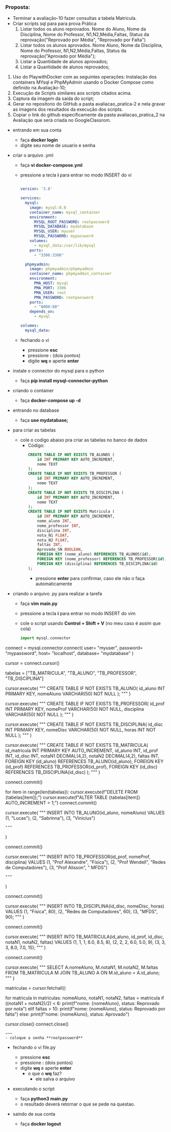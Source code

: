 ### Proposta: 
- Terminar a avaliação-10 fazer consultas a tabela Matricula. 
- Criar scripts sql para para prova Prática
  1) Listar todos os aluno reprovados. Nome do Aluno, Nome da Disciplina, Nome do Professor, N1,N2,Média,Faltas, Status da reprovação("Reprovado por Média", "Reprovado por Falta") 
  2) Listar todos os alunos aprovados. Nome Aluno, Nome da Disciplina, Nome do Professor, N1,N2,Média,Faltas, Status da reprovação("Aprovado por Média"); 
  3) Listar a Quantidade de alunos aprovados;
  4) Listar a Quantidade de alunos reprovados;

1) Uso do PlaywithDocker com as seguintes operações: Instalação dos containers MYsql e PhpMyAdmin usando  o Docker Compose como definido na Avaliação-10;
2) Execução de Scripts similares aos scripts citados acima. 
3) Captura da imagem da saida do script;
4) Gerar no repositorio do GitHub a pasta avaliacao_pratica-2 e nela gravar as imagens dos resultados da execução dos scripts.
5) Copiar o link do github especificamente da pasta avaliacao_pratica_2 na Avaliação que será criada no GoogleClassrom.


    
- entrando em sua conta
    - faça **docker login**
    - digite seu nome de usuario e senha
- criar o arquivo .yml
  - faça **vi docker-compose.yml**
  - pressione a tecla **i** para entrar no modo INSERT do vi
  
    ~~~yml

    version: '3.8'

    services:
      mysql:
        image: mysql:8.0
        container_name: mysql_container
        environment:
          MYSQL_ROOT_PASSWORD: rootpassword
          MYSQL_DATABASE: mydatabase
          MYSQL_USER: myuser
          MYSQL_PASSWORD: mypassword
        volumes:
          - mysql_data:/var/lib/mysql
        ports:
          - "3306:3306"

      phpmyadmin:
        image: phpmyadmin/phpmyadmin
        container_name: phpmyadmin_container
        environment:
          PMA_HOST: mysql
          PMA_PORT: 3306
          PMA_USER: root
          PMA_PASSWORD: rootpassword
        ports:
          - "8080:80"
        depends_on:
          - mysql

    volumes:
      mysql_data:

    ~~~
  - fechando o vi
    - pressione **esc**
    - pressione **:** (dois pontos)
    - digite **wq** e aperte **enter**
      
- instale o connector do mysql para o python
  - faça **pip install mysql-connector-python**
- criando o container
  - faça **docker-compose up -d**
- entrando no database
  - faça **use mydatabase;**
- para criar as tabelas
  - cole o codigo abaixo pra criar as tabelas no banco de dados
    - Código:
      ~~~sql
      CREATE TABLE IF NOT EXISTS TB_ALUNOS (
          id INT PRIMARY KEY AUTO_INCREMENT,
          nome TEXT
      );
      CREATE TABLE IF NOT EXISTS TB_PROFESSOR (
          id INT PRIMARY KEY AUTO_INCREMENT,
          nome TEXT
      );
      CREATE TABLE IF NOT EXISTS TB_DISCIPLINA (
          id INT PRIMARY KEY AUTO_INCREMENT,
          nome TEXT
      );
      CREATE TABLE IF NOT EXISTS Matricula (
          id INT PRIMARY KEY AUTO_INCREMENT,
          nome_aluno INT,
          nome_professor INT,
          disciplina INT,
          nota_N1 FLOAT,
          nota_N2 FLOAT,
          faltas INT,
          Aprovado_SN BOOLEAN,
          FOREIGN KEY (nome_aluno) REFERENCES TB_ALUNOS(id),
          FOREIGN KEY (nome_professor) REFERENCES TB_PROFESSOR(id),
          FOREIGN KEY (disciplina) REFERENCES TB_DISCIPLINA(id)
      );
      ~~~
      - pressione **enter** para confirmar, caso ele não o faça automaticamente

- criando o arquivo .py para realizar a tarefa
  - faça **vim main.py**
  - pressione a tecla **i** para entrar no modo INSERT do vim
  - cole o script usando **Control + Shift + V** (no meu caso é assim que cola)

    ~~~python
    import mysql.connector

connect = mysql.connector.connect(
    user= "myuser",
    password= "mypassword",
    host= "localhost",
    database= "mydatabase"
)

cursor = connect.cursor()

tabelas = ["TB_MATRICULA", "TB_ALUNO", "TB_PROFESSOR", "TB_DISCIPLINA"]

cursor.execute(
    """
        CREATE TABLE IF NOT EXISTS TB_ALUNO(
            id_aluno INT PRIMARY KEY,
            nomeAluno VARCHAR(50) NOT NULL
        );
    """
)

cursor.execute(
    """
        CREATE TABLE IF NOT EXISTS TB_PROFESSOR(
            id_prof INT PRIMARY KEY,
            nomeProf VARCHAR(50) NOT NULL,
            disciplina VARCHAR(50) NOT NULL
        );
    """
)

cursor.execute(
    """
        CREATE TABLE IF NOT EXISTS TB_DISCIPLINA(
            id_disc INT PRIMARY KEY,
            nomeDisc VARCHAR(50) NOT NULL,
            horas INT NOT NULL
        );
    """
)

cursor.execute(
    """
        CREATE TABLE IF NOT EXISTS TB_MATRICULA(
            id_matricula INT PRIMARY KEY AUTO_INCREMENT,
            id_aluno INT,
            id_prof INT,
            id_disc INT,
            notaN1 DECIMAL(4,2),
            notaN2 DECIMAL(4,2),
            faltas INT,
            FOREIGN KEY (id_aluno) REFERENCES TB_ALUNO(id_aluno),
            FOREIGN KEY (id_prof) REFERENCES TB_PROFESSOR(id_prof),
            FOREIGN KEY (id_disc) REFERENCES TB_DISCIPLINA(id_disc)
        );
    """
)

connect.commit()

for item in range(len(tabelas)):
    cursor.execute(f"DELETE FROM {tabelas[item]};")
    cursor.execute(f"ALTER TABLE {tabelas[item]} AUTO_INCREMENT = 1;")
    connect.commit()

cursor.execute(
    """
        INSERT INTO TB_ALUNO(id_aluno, nomeAluno) 
        VALUES (1, "Lucas"), (2, "Sabrinna"), (3, "Vinicius")
        
    """
)

connect.commit()

cursor.execute(
    """
        INSERT INTO TB_PROFESSOR(id_prof, nomeProf, disciplina) 
        VALUES (1, "Prof Alexandre", "Física"), 
               (2, "Prof Wendell", "Redes de Computadores"), 
               (3, "Prof Alisson", " MFDS")
        
    """
)

connect.commit()

cursor.execute(
    """
    INSERT INTO TB_DISCIPLINA(id_disc, nomeDisc, horas) 
    VALUES (1, "Física", 80),
           (2, "Redes de Computadores", 60),
           (3, "MFDS", 90);
    """
)

connect.commit()

cursor.execute(
    """
        INSERT INTO TB_MATRICULA(id_aluno, id_prof, id_disc, notaN1, notaN2, faltas) 
        VALUES (1, 1, 1, 6.0, 8.5, 8),
               (2, 2, 2, 6.0, 5.0, 9),
               (3, 3, 3, 8.0, 7.0, 15);
    """
)

connect.commit()

cursor.execute(
    """
        SELECT A.nomeAluno, M.notaN1, M.notaN2, M.faltas
        FROM TB_MATRICULA M
        JOIN TB_ALUNO A ON M.id_aluno = A.id_aluno;
    """
)

matriculas = cursor.fetchall()

for matricula in matriculas:
    nomeAluno, notaN1, notaN2, faltas = matricula
    if ((notaN1 + notaN2)/2) < 6:
        print(f"nome: {nomeAluno}, status: Reprovado por nota")
    elif faltas > 10:
        print(f"nome: {nomeAluno}, status: Reprovado por falta")
    else:
        print(f"nome: {nomeAluno}, status: Aprovado")


cursor.close()
connect.close()

    ~~~
    - coloque a senha **rootpassword**
  - fechando o vi file.py
    - pressione **esc**
    - pressione **:** (dois pontos)
    - digite **wq** e aperte **enter**
      - o que o **wq** faz?
        - ele salva o arquivo

- executando o script
  - faça **python3 main.py**
  - o resultado deverá retornar o que se pede na questao.
- saindo de sua conta
    - faça **docker logout**
